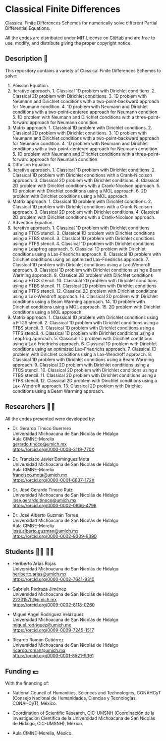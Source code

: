 # Classical Finite Differences
Classical Finite Differences Schemes for numerically solve different Partial Differential Equations.

All the codes are distributed under MIT License on [GitHub](https://github.com/gstinoco/Classical-Finite-Differences) and are free to use, modify, and distribute giving the proper copyright notice.

<!--![Approximate and Theoretical solutions of the problem on ZIR region](/Results/Clouds/Explicit/Steps/ZIR_2_05.png)*/-->

## Description :memo:
This repository contains a variety of Classical Finite Differences Schemes to solve:<br>
1. Poisson Equation.
  1. Iterative approach.
    1. Classical 1D problem with Dirichlet conditions.
    2. Classical 2D problem with Dirichlet conditions.
    3. 1D problem with Neumann and Dirichlet conditions with a two-point-backward approach for Neumann condition.
    4. 1D problem with Neumann and Dirichlet conditions with a two-point-centered approach for Neumann condition.
    5. 1D problem with Neumann and Dirichlet conditions with a three-point-forward approach for Neumann condition.
  2. Matrix approach.
    1. Classical 1D problem with Dirichlet conditions.
    2. Classical 2D problem with Dirichlet conditions.
    3. 1D problem with Neumann and Dirichlet conditions with a two-point-backward approach for Neumann condition.
    4. 1D problem with Neumann and Dirichlet conditions with a two-point-centered approach for Neumann condition.
    5. 1D problem with Neumann and Dirichlet conditions with a three-point-forward approach for Neumann condition.
2. Diffusion Equation.
  1. Iterative approach.
    1. Classical 1D problem with Dirichlet conditions.
    2. Classical 1D problem with Dirichlet conditions with a Crank-Nicolson approach.
    3. Classical 2D problem with Dirichlet conditions.
    4. Classical 2D problem with Dirichlet conditions with a Crank-Nicolson approach.
    5. 1D problem with Dirichlet conditions using a MOL approach.
    6. 2D problem with Dirichlet conditions using a MOL approach.
  2. Matrix approach.
    1. Classical 1D problem with Dirichlet conditions.
    2. Classical 1D problem with Dirichlet conditions with a Crank-Nicolson approach.
    3. Classical 2D problem with Dirichlet conditions.
    4. Classical 2D problem with Dirichlet conditions with a Crank-Nicolson approach.
3. Advection Equation.
  1. Iterative approach.
    1. Classical 1D problem with Dirichlet conditions using a FTCS stencil.
    2. Classical 1D problem with Dirichlet conditions using a FTBS stencil.
    3. Classical 1D problem with Dirichlet conditions using a FTFS stencil.
    4. Classical 1D problem with Dirichlet conditions using a Leapfrog approach.
    5. Classical 1D problem with Dirichlet conditions using a Lax-Friedrichs approach.
    6. Classical 1D problem with Dirichlet conditions using an optimized Lax-Friedrichs approach.
    7. Classical 1D problem with Dirichlet conditions using a Lax-Wendroff approach.
    8. Classical 1D problem with Dirichlet conditions using a Beam Warming approach.
    9. Classical 2D problem with Dirichlet conditions using a FTCS stencil.
    10. Classical 2D problem with Dirichlet conditions using a FTBS stencil.
    11. Classical 2D problem with Dirichlet conditions using a FTFS stencil.
    12. Classical 2D problem with Dirichlet conditions using a Lax-Wendroff approach.
    13. Classical 2D problem with Dirichlet conditions using a Beam Warming approach.
    14. 1D problem with Dirichlet conditions using a MOL approach.
    15. 2D problem with Dirichlet conditions using a MOL approach.
  2. Matrix approach.
    1. Classical 1D problem with Dirichlet conditions using a FTCS stencil.
    2. Classical 1D problem with Dirichlet conditions using a FTBS stencil.
    3. Classical 1D problem with Dirichlet conditions using a FTFS stencil.
    4. Classical 1D problem with Dirichlet conditions using a Leapfrog approach.
    5. Classical 1D problem with Dirichlet conditions using a Lax-Friedrichs approach.
    6. Classical 1D problem with Dirichlet conditions using an optimized Lax-Friedrichs approach.
    7. Classical 1D problem with Dirichlet conditions using a Lax-Wendroff approach.
    8. Classical 1D problem with Dirichlet conditions using a Beam Warming approach.
    9. Classical 2D problem with Dirichlet conditions using a FTCS stencil.
    10. Classical 2D problem with Dirichlet conditions using a FTBS stencil.
    11. Classical 2D problem with Dirichlet conditions using a FTFS stencil.
    12. Classical 2D problem with Dirichlet conditions using a Lax-Wendroff approach.
    13. Classical 2D problem with Dirichlet conditions using a Beam Warming approach.
<!-- 4. Advection-Diffusion Equation.
5. Wave Equation.
6. Shallow Water Equations.-->

## Researchers :scientist:
All the codes presented were developed by:
    
  - Dr. Gerardo Tinoco Guerrero<br>
    Universidad Michoacana de San Nicolás de Hidalgo<br>
    Aula CIMNE-Morelia<br>
    gerardo.tinoco@umich.mx<br>
    https://orcid.org/0000-0003-3119-770X

  - Dr. Francisco Javier Domínguez Mota<br>
    Universidad Michoacana de San Nicolás de Hidalgo<br>
    Aula CIMNE-Morelia<br>
    francisco.mota@umich.mx<br>
    https://orcid.org/0000-0001-6837-172X
  
  - Dr. José Gerardo Tinoco Ruiz<br>
    Universidad Michoacana de San Nicolás de Hidalgo<br>
    jose.gerardo.tinoco@umich.mx<br>
    https://orcid.org/0000-0002-0866-4798

  - Dr. José Alberto Guzmán Torres<br>
    Universidad Michoacana de San Nicolás de Hidalgo<br>
    Aula CIMNE-Morelia<br>
    jose.alberto.guzman@umich.mx<br>
    https://orcid.org/0000-0002-9309-9390

## Students :man_student: :woman_student:
  - Heriberto Arias Rojas<br>
    Universidad Michoacana de San Nicolás de Hidalgo<br>
    heriberto.arias@umich.mx<br>
    https://orcid.org/0000-0002-7641-8310

  - Gabriela Pedraza Jiménez<br>
    Universidad Michoacana de San Nicolás de Hidalgo<br>
    2220157h@umich.mx<br>
    https://orcid.org/0009-0002-8118-0260
  
  - Miguel Ángel Rodríguez Velázquez<br>
    Universidad Michoacana de San Nicolás de Hidalgo<br>
    miguel.rodriguez@umich.mx<br>
    https://orcid.org/0009-0009-7245-1517
  
  - Ricardo Román Gutiérrez<br>
    Universidad Michoacana de San Nicolás de Hidalgo<br>
    ricardo.roman@umich.mx<br>
    https://orcid.org/0000-0001-8521-9391

## Funding :dollar:
With the financing of:

  - National Council of Humanities, Sciences and Technologies, CONAHCyT (Consejo Nacional de Humanidades, Ciencias y Tecnologías, CONAHCyT), México.
  
  - Coordination of Scientific Research, CIC-UMSNH (Coordinación de la Investigación Científica de la Universidad Michoacana de San Nicolás de Hidalgo, CIC-UMSNH), México.
  
  - Aula CIMNE-Morelia, México.